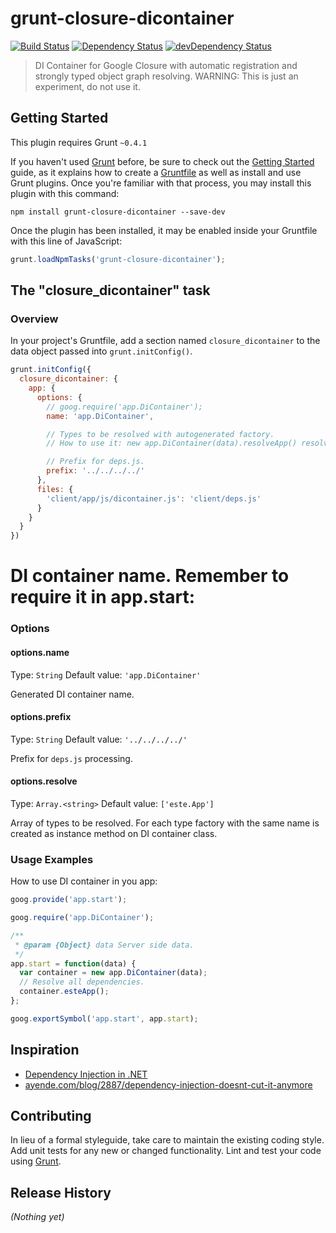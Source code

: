 # grunt-closure-dicontainer
[![Build Status](https://secure.travis-ci.org/steida/grunt-closure-dicontainer.png?branch=master)](http://travis-ci.org/steida/grunt-closure-dicontainer) [![Dependency Status](https://david-dm.org/steida/grunt-closure-dicontainer.png)](https://david-dm.org/steida/grunt-closure-dicontainer) [![devDependency Status](https://david-dm.org/steida/grunt-closure-dicontainer/dev-status.png)](https://david-dm.org/steida/grunt-closure-dicontainer#info=devDependencies)

> DI Container for Google Closure with automatic registration and strongly typed object graph resolving.
> WARNING: This is just an experiment, do not use it.


## Getting Started
This plugin requires Grunt `~0.4.1`

If you haven't used [Grunt](http://gruntjs.com/) before, be sure to check out the [Getting Started](http://gruntjs.com/getting-started) guide, as it explains how to create a [Gruntfile](http://gruntjs.com/sample-gruntfile) as well as install and use Grunt plugins. Once you're familiar with that process, you may install this plugin with this command:

```shell
npm install grunt-closure-dicontainer --save-dev
```

Once the plugin has been installed, it may be enabled inside your Gruntfile with this line of JavaScript:

```js
grunt.loadNpmTasks('grunt-closure-dicontainer');
```

## The "closure_dicontainer" task

### Overview
In your project's Gruntfile, add a section named `closure_dicontainer` to the data object passed into `grunt.initConfig()`.

```js
grunt.initConfig({
  closure_dicontainer: {
    app: {
      options: {
        // goog.require('app.DiContainer');
        name: 'app.DiContainer',

        // Types to be resolved with autogenerated factory.
        // How to use it: new app.DiContainer(data).resolveApp() resolve: ['App'],

        // Prefix for deps.js.
        prefix: '../../../../'
      },
      files: {
        'client/app/js/dicontainer.js': 'client/deps.js'
      }
    }
  }
})
```

# DI container name. Remember to require it in app.start:


### Options

#### options.name
Type: `String`
Default value: `'app.DiContainer'`

Generated DI container name.

#### options.prefix
Type: `String`
Default value: `'../../../../'`

Prefix for `deps.js` processing.

#### options.resolve
Type: `Array.<string>`
Default value: `['este.App']`

Array of types to be resolved. For each type factory with the same name is
created as instance method on DI container class.

### Usage Examples

How to use DI container in you app:

```js
goog.provide('app.start');

goog.require('app.DiContainer');

/**
 * @param {Object} data Server side data.
 */
app.start = function(data) {
  var container = new app.DiContainer(data);
  // Resolve all dependencies.
  container.esteApp();
};

goog.exportSymbol('app.start', app.start);
```

## Inspiration
  - [Dependency Injection in .NET](http://www.manning.com/seemann)
  - [ayende.com/blog/2887/dependency-injection-doesnt-cut-it-anymore](http://ayende.com/blog/2887/dependency-injection-doesnt-cut-it-anymore)

## Contributing
In lieu of a formal styleguide, take care to maintain the existing coding style. Add unit tests for any new or changed functionality. Lint and test your code using [Grunt](http://gruntjs.com/).

## Release History
_(Nothing yet)_
